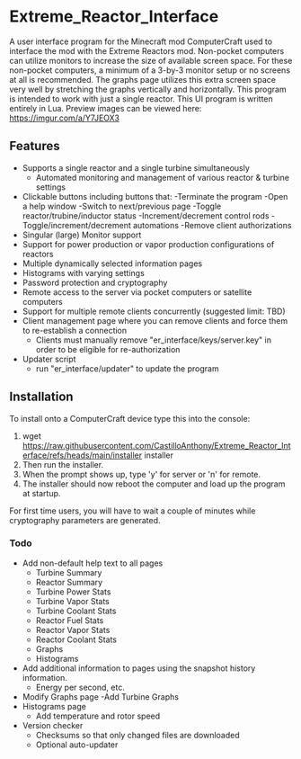 # Extreme_Reactor_Interface
A user interface program for the Minecraft mod ComputerCraft used to interface the mod with the Extreme Reactors mod. Non-pocket computers can utilize monitors to increase the size of available screen space. For these non-pocket computers, a minimum of a 3-by-3 monitor setup or no screens at all is recommended. The graphs page utilizes this extra screen space very well by stretching the graphs vertically and horizontally. This program is intended to work with just a single reactor. This UI program is written entirely in Lua. Preview images can be viewed here: https://imgur.com/a/Y7JEOX3

## Features
- Supports a single reactor and a single turbine simultaneously
    - Automated monitoring and management of various reactor & turbine settings
- Clickable buttons including buttons that:
    -Terminate the program
    -Open a help window
    -Switch to next/previous page
    -Toggle reactor/trubine/inductor status
    -Increment/decrement control rods
    -Toggle/increment/decrement automations
    -Remove client authorizations
- Singular (large) Monitor support
- Support for power production or vapor production configurations of reactors
- Multiple dynamically selected information pages
- Histograms with varying settings
- Password protection and cryptography
- Remote access to the server via pocket computers or satellite computers
- Support for multiple remote clients concurrently (suggested limit: TBD)
- Client management page where you can remove clients and force them to re-establish a connection
    - Clients must manually remove "er_interface/keys/server.key" in order to be eligible for re-authorization
- Updater script
    - run "er_interface/updater" to update the program

## Installation
To install onto a ComputerCraft device type this into the console: 
1. wget https://raw.githubusercontent.com/CastilloAnthony/Extreme_Reactor_Interface/refs/heads/main/installer installer
2. Then run the installer.
3. When the prompt shows up, type 'y' for server or 'n' for remote.
4. The installer should now reboot the computer and load up the program at startup.

For first time users, you will have to wait a couple of minutes while cryptography parameters are generated.

### Todo
- Add non-default help text to all pages
    - Turbine Summary
    - Reactor Summary
    - Turbine Power Stats
    - Turbine Vapor Stats
    - Turbine Coolant Stats 
    - Reactor Fuel Stats
    - Reactor Vapor Stats
    - Reactor Coolant Stats
    - Graphs
    - Histograms
- Add additional information to pages using the snapshot history information.
    - Energy per second, etc.
- Modify Graphs page
    -Add Turbine Graphs
- Histograms page
    - Add temperature and rotor speed
- Version checker
    - Checksums so that only changed files are downloaded
    - Optional auto-updater